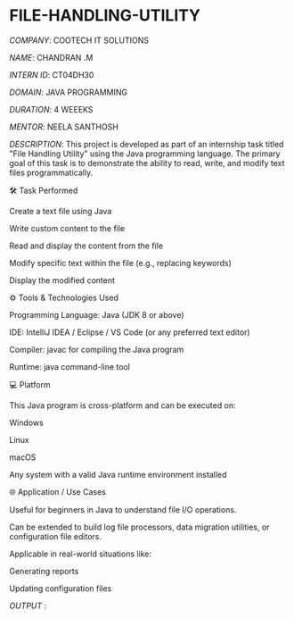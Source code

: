 # FILE-HANDLING-UTILITY
*COMPANY*: COOTECH IT SOLUTIONS

*NAME*: CHANDRAN .M

*INTERN ID*: CT04DH30

*DOMAIN*: JAVA PROGRAMMING

*DURATION*: 4 WEEEKS

*MENTOR*: NEELA SANTHOSH

*DESCRIPTION*: This project is developed as part of an internship task titled "File Handling Utility" using the Java programming language. The primary goal of this task is to demonstrate the ability to read, write, and modify text files programmatically.

🛠 Task Performed

Create a text file using Java

Write custom content to the file

Read and display the content from the file

Modify specific text within the file (e.g., replacing keywords)

Display the modified content


⚙ Tools & Technologies Used

Programming Language: Java (JDK 8 or above)

IDE: IntelliJ IDEA / Eclipse / VS Code (or any preferred text editor)

Compiler: javac for compiling the Java program

Runtime: java command-line tool


💻 Platform

This Java program is cross-platform and can be executed on:

Windows

Linux

macOS

Any system with a valid Java runtime environment installed



🌐 Application / Use Cases

Useful for beginners in Java to understand file I/O operations.

Can be extended to build log file processors, data migration utilities, or configuration file editors.

Applicable in real-world situations like:

Generating reports

Updating configuration files

*OUTPUT* : 
